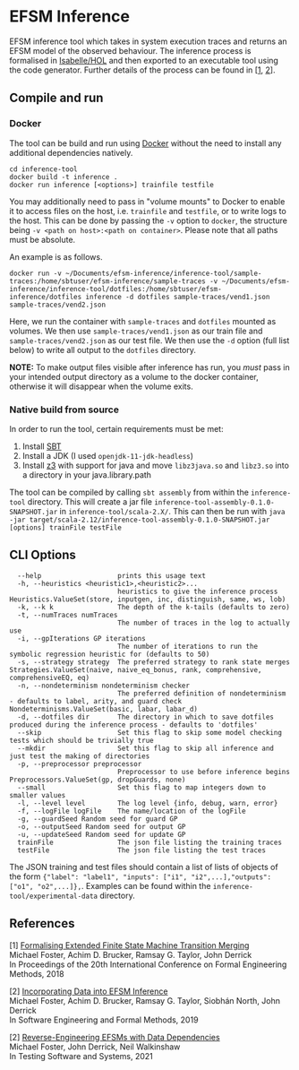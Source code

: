 # EFSM Inference

EFSM inference tool which takes in system execution traces and returns an EFSM model of the observed behaviour. The inference process is formalised in [Isabelle/HOL](https://www.isa-afp.org/entries/Extended_Finite_State_Machine_Inference.html) and then exported to an executable tool using the code generator. Further details of the process can be found in \[[1](#subsumptionPaper), [2](#inferencePaper)\].

## Compile and run

### Docker
The tool can be build and run using [Docker](https://www.docker.com) without the need to install any additional dependencies natively.
```
cd inference-tool
docker build -t inference .
docker run inference [<options>] trainfile testfile
```

You may additionally need to pass in "volume mounts" to Docker to enable it to access files on the host, i.e. `trainfile` and `testfile`, or to write logs to the host. This can be done by passing the `-v` option to `docker`, the structure being `-v <path on host>:<path on container>`. Please note that all paths must be absolute.

An example is as follows.
```
docker run -v ~/Documents/efsm-inference/inference-tool/sample-traces:/home/sbtuser/efsm-inference/sample-traces -v ~/Documents/efsm-inference/inference-tool/dotfiles:/home/sbtuser/efsm-inference/dotfiles inference -d dotfiles sample-traces/vend1.json sample-traces/vend2.json
```
Here, we run the container with `sample-traces` and `dotfiles` mounted as volumes. We then use `sample-traces/vend1.json` as our train file and `sample-traces/vend2.json` as our test file. We then use the `-d` option (full list below) to write all output to the `dotfiles` directory.

**NOTE:** To make output files visible after inference has run, you _must_ pass in your intended output directory as a volume to the docker container, otherwise it will disappear when the volume exits.

### Native build from source
In order to run the tool, certain requirements must be met:

1. Install [SBT](https://www.scala-sbt.org/)
2. Install a JDK (I used `openjdk-11-jdk-headless`)
3. Install [z3](https://github.com/Z3Prover/z3) with support for java and move `libz3java.so` and `libz3.so` into a directory in your java.library.path

The tool can be compiled by calling `sbt assembly` from within the `inference-tool` directory. This will create a jar file `inference-tool-assembly-0.1.0-SNAPSHOT.jar` in `inference-tool/scala-2.X/`. This can then be run with `java -jar target/scala-2.12/inference-tool-assembly-0.1.0-SNAPSHOT.jar [options] trainFile testFile`

## CLI Options
```
  --help                   prints this usage text
  -h, --heuristics <heuristic1>,<heuristic2>...
                           heuristics to give the inference process Heuristics.ValueSet(store, inputgen, inc, distinguish, same, ws, lob)
  -k, --k k                The depth of the k-tails (defaults to zero)
  -t, --numTraces numTraces
                           The number of traces in the log to actually use
  -i, --gpIterations GP iterations
                           The number of iterations to run the symbolic regression heuristic for (defaults to 50)
  -s, --strategy strategy  The preferred strategy to rank state merges Strategies.ValueSet(naive, naive_eq_bonus, rank, comprehensive, comprehensiveEQ, eq)
  -n, --nondeterminism nondeterminism checker
                           The preferred definition of nondeterminism - defaults to label, arity, and guard check Nondeterminisms.ValueSet(basic, labar, labar_d)
  -d, --dotfiles dir       The directory in which to save dotfiles produced during the inference process - defaults to 'dotfiles'
  --skip                   Set this flag to skip some model checking tests which should be trivially true
  --mkdir                  Set this flag to skip all inference and just test the making of directories
  -p, --preprocessor preprocessor
                           Preprocessor to use before inference begins Preprocessors.ValueSet(gp, dropGuards, none)
  --small                  Set this flag to map integers down to smaller values
  -l, --level level        The log level {info, debug, warn, error}
  -f, --logFile logFile    The name/location of the logFile
  -g, --guardSeed Random seed for guard GP
  -o, --outputSeed Random seed for output GP
  -u, --updateSeed Random seed for update GP
  trainFile                The json file listing the training traces
  testFile                 The json file listing the test traces
```

The JSON training and test files should contain a list of lists of objects of the form `{"label": "label1", "inputs": ["i1", "i2",...],"outputs": ["o1", "o2",...]},`. Examples can be found within the `inference-tool/experimental-data` directory.

## References
<a name="subsumptionPaper">[1]</a> [Formalising Extended Finite State Machine Transition Merging](https://doi.org/10.1007/978-3-030-30446-1_14)<br/>
Michael Foster, Achim D. Brucker, Ramsay G. Taylor, John Derrick<br/>
In Proceedings of the 20th International Conference on Formal Engineering Methods, 2018

<a name="inferencePaper">[2]</a> [Incorporating Data into EFSM Inference](https://doi.org/10.1007/978-3-030-30446-1_14)<br/>
Michael Foster, Achim D. Brucker, Ramsay G. Taylor, Siobhán North, John Derrick<br/>
In Software Engineering and Formal Methods, 2019

<a name="gpPaper">[2]</a> [Reverse-Engineering EFSMs with Data Dependencies](https://doi.org/10.1007/978-3-031-04673-5_3)<br/>
Michael Foster, John Derrick, Neil Walkinshaw<br/>
In Testing Software and Systems, 2021
